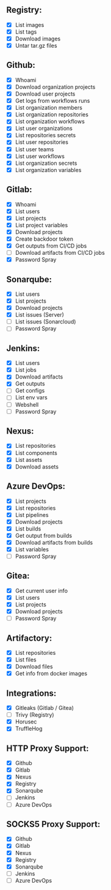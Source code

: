 ## Registry:
* [x] List images
* [x] List tags
* [x] Download images
* [x] Untar tar.gz files

## Github:
* [x] Whoami
* [x] Download organization projects
* [x] Download user projects
* [x] Get logs from workflows runs
* [x] List organization members
* [x] List organization repositories
* [x] List organization workflows
* [x] List user organizations
* [x] List repositories secrets
* [x] List user repositories 
* [x] List user teams
* [x] List user workflows 
* [x] List organization secrets
* [x] List organization variables

## Gitlab:
* [x] Whoami
* [x] List users
* [x] List projects
* [x] List project variables
* [x] Download projects
* [x] Create backdoor token
* [x] Get outputs from CI/CD jobs
* [ ] Download artifacts from CI/CD jobs
* [X] Password Spray

## Sonarqube:
* [x] List users
* [x] List projects
* [x] Download projects
* [x] List issues (Server)
* [ ] List issues (Sonarcloud)
* [ ] Password Spray
  
## Jenkins:
* [x] List users
* [x] List jobs
* [x] Download artifacts
* [x] Get outputs
* [ ] Get configs
* [ ] List env vars
* [ ] Webshell
* [ ] Password Spray
  
## Nexus:
* [x] List repositories
* [x] List components
* [x] List assets
* [x] Download assets

## Azure DevOps:
* [x] List projects
* [x] List repositories
* [x] List pipelines
* [x] Download projects
* [x] List builds
* [x] Get output from builds
* [x] Download artifacts from builds
* [x] List variables
* [ ] Password Spray
  
## Gitea:
* [x] Get current user info
* [x] List users
* [x] List projects
* [x] Download projects
* [ ] Password Spray

## Artifactory:
* [x] List repositories
* [x] List files
* [x] Download files
* [x] Get info from docker images

## Integrations:
* [x] Gitleaks (Gitlab / Gitea)
* [ ] Trivy (Registry)
* [x] Horusec
* [x] TruffleHog

## HTTP Proxy Support:
* [x] Github
* [x] Gitlab
* [x] Nexus
* [x] Registry
* [x] Sonarqube
* [ ] Jenkins
* [ ] Azure DevOps

## SOCKS5 Proxy Support:
* [x] Github
* [x] Gitlab
* [x] Nexus
* [x] Registry
* [x] Sonarqube
* [ ] Jenkins
* [ ] Azure DevOps